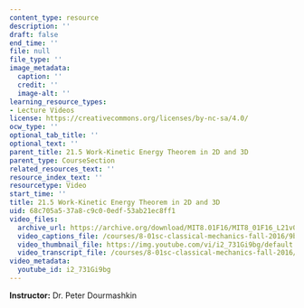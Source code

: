 ```yaml
---
content_type: resource
description: ''
draft: false
end_time: ''
file: null
file_type: ''
image_metadata:
  caption: ''
  credit: ''
  image-alt: ''
learning_resource_types:
- Lecture Videos
license: https://creativecommons.org/licenses/by-nc-sa/4.0/
ocw_type: ''
optional_tab_title: ''
optional_text: ''
parent_title: 21.5 Work-Kinetic Energy Theorem in 2D and 3D
parent_type: CourseSection
related_resources_text: ''
resource_index_text: ''
resourcetype: Video
start_time: ''
title: 21.5 Work-Kinetic Energy Theorem in 2D and 3D
uid: 68c705a5-37a8-c9c0-0edf-53ab21ec8ff1
video_files:
  archive_url: https://archive.org/download/MIT8.01F16/MIT8_01F16_L21v05_360p.mp4
  video_captions_file: /courses/8-01sc-classical-mechanics-fall-2016/9bb8313aef0f57ba84d88dc5ebde2c27_i2_731Gi9bg.vtt
  video_thumbnail_file: https://img.youtube.com/vi/i2_731Gi9bg/default.jpg
  video_transcript_file: /courses/8-01sc-classical-mechanics-fall-2016/5c91191d7a63e9e62bc19e9939118601_i2_731Gi9bg.pdf
video_metadata:
  youtube_id: i2_731Gi9bg
---
```

**Instructor:** Dr. Peter Dourmashkin